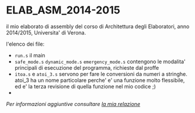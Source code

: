 # ELAB_ASM_2014-2015
il mio elaborato di assembly del corso di Architettura degli Elaboratori, anno 2014/2015, Universita' di Verona.

l'elenco dei file:
- `run.s` il main
- `safe_mode.s` `dynamic_mode.s` `emergency_mode.s` contengono le modalita' principali di esecuzione del programma, richieste dal proffe
- `itoa.s` e `atoi_3.s` servono per fare le conversioni da numeri a stringhe. atoi_3 ha un nome particolare perche' e' una funzione molto flessibile, ed e' la terza revisione di quella funzione nel mio codice ;)
- 


_Per informazioni aggiuntive consultare [la mia relazione](RELAZIONE_ASM.pdf)_
